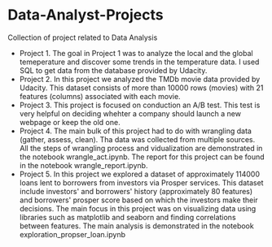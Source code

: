 # Data-Analyst-Projects
Collection of project related to Data Analysis
* Project 1.
 The goal in Project 1 was to analyze the local and the global temeperature and discover some trends in the temperature data. I used SQL to get data from the database provided by Udacity.
* Project 2. 
 In this project we analyzed the TMDb movie data provided by Udacity. This dataset consists of more than 10000 rows (movies) with 21 features (columns) associated with each movie. 
* Project 3. 
 This project is focused on conduction an A/B test. This test is very helpful on deciding whehter a company should launch a new webpage or keep the old one.
* Project 4. The main bulk of this project had to do with wrangling data (gather, assess, clean). Tha data was collected from multiple sources. All the steps of wrangling process and vidualization are demonstrated in the notebook wrangle_act.ipynb. The report for this project can be found in the notebook wrangle_report.ipynb.
* Project 5. In this project we explored a dataset of approximately 114000 loans lent to borrowers from investors via Prosper services. This dataset include investors' and borrowers' history (approximately 80 features) and borrowers' prosper score based on which the investors make their decisions. The main focus in this project was on visualizing data using libraries such as matplotlib and seaborn and finding correlations between features. The main analysis is demonstrated in the notebook exploration_propser_loan.ipynb
  
